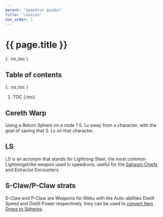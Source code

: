 ```yaml
---
parent: "Speedrun guides"
title: "Lexicon"
nav_order: 2
---
```

# {{ page.title }}
{: .no_toc }

## Table of contents
{: .no_toc }

1. TOC
{:toc}

## Cereth Warp
Using a Return Sphere on a node 1 S. Lv away from a character, with the goal of saving that S. Lv on that character.

## LS
LS is an acronym that stands for Lightning Steel, the most common Lightningstrike weapon used in speedruns, useful for the [Sahagin Chiefs](./any-percent/sahagin-chiefs.md) and Extractor Encounters.

## S-Claw/P-Claw strats
S-Claw and P-Claw are Weapons for Rikku with the Auto-abilities Distill Speed and Distill Power respectively, they can be used to [convert Item Drops to Spheres](./any-percent/spheres.md#distillers).
